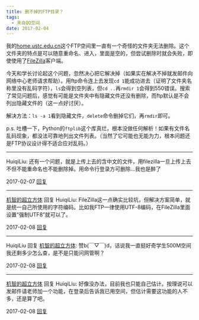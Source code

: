 ```yaml
---
title: 删不掉的FTP目录？
tags:
  - 来自QQ空间
date: 2017-02-04
---
```


我的[home.ustc.edu.cn](http://home.ustc.edu.cn)这个FTP空间里一直有一个奇怪的文件夹无法删除。这个文件夹的特点是可以随意重命名、进入，里面是空的，但尝试删除时就会失败，即使使用了[FileZilla](https://filezilla-project.org)客户端。

今天和学长讨论起这个问题，忽然决心把它解决掉（如果实在解决不掉就发邮件向网络中心老师请求帮助）。用ftp命令连上去发现`cd 1`能成功进去（证明了文件夹名称里没有乱码字符），`ls`会得到空列表，但`cd ..`再`rmdir 1`会得到550错误。搜索了常见问题后，感觉有可能是文件夹中有隐藏文件还没有删除，而ftp默认是不会列出隐藏文件的（这一点好讨厌）。

解决方法：`ls -a 1`看到隐藏文件，`delete`命令删掉它们，再`rmdir`即可。

p.s. 吐槽一下，Python的`ftplib`这个库真烂，根本没做任何解析！如果有文件名乱码现象，都没法可靠地列出文件列表。（当然了它可能也无能为力，根本问题还是FTP协议设计得不适合应对乱码。）

<!--comment-->

---

HuiqiLiu: 还有一个问题，就是上传上去的含中文的文件，用filezilla一旦上传上去不但不能重命名也不能删除掉。用命令行登录方可删除...我也是醉了

2017-02-07 [回复]()

---

[机智的超立方体](http://0x01.me/) 回复 HuiqiLiu: FileZilla这一点确实比较坑，但解决方案简单，就是统一自己所使用的字符编码。比如我FTP一律使用UTF-8编码，在FileZilla里面设置“强制UTF8”就可以了。

2017-02-08 [回复]()

---

HuiqiLiu 回复 [机智的超立方体](http://0x01.me/): 赞b(￣▽￣)d，话说我一直挺好奇学生500M空间我还剩多少怎么查，是不是只能问网管啊？

2017-02-08 [回复]()

---

[机智的超立方体](http://0x01.me/) 回复 HuiqiLiu: 好像没办法，目前我也只能自己估计。按理说可以发邮件请老师加一个功能，在登录后告诉我已用空间，但估计需要这功能的人不多，还是算了吧。

2017-02-08 [回复]()